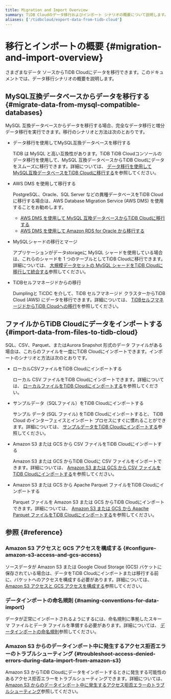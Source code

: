 ```yaml
---
title: Migration and Import Overview
summary: TiDB Cloudのデータ移行およびインポート シナリオの概要について説明します。
aliases: ['/tidbcloud/export-data-from-tidb-cloud']
---
```


# 移行とインポートの概要 {#migration-and-import-overview}

さまざまなデータ ソースからTiDB Cloudにデータを移行できます。このドキュメントでは、データ移行シナリオの概要を説明します。

## MySQL互換データベースからデータを移行する {#migrate-data-from-mysql-compatible-databases}

MySQL 互換データベースからデータを移行する場合、完全なデータ移行と増分データ移行を実行できます。移行のシナリオと方法は次のとおりです。

-   データ移行を使用してMySQL互換データベースを移行する

    TiDB は MySQL と高い互換性があります。TiDB TiDB Cloudコンソールのデータ移行を使用して、MySQL 互換データベースからTiDB Cloudにデータをスムーズに移行できます。詳細については、 [データ移行を使用してMySQL互換データベースをTiDB Cloudに移行する](/tidb-cloud/migrate-from-mysql-using-data-migration.md)を参照してください。

-   AWS DMS を使用して移行する

    PostgreSQL、Oracle、SQL Server などの異種データベースをTiDB Cloudに移行する場合は、AWS Database Migration Service (AWS DMS) を使用することをお勧めします。

    -   [AWS DMS を使用して MySQL 互換データベースからTiDB Cloudに移行する](/tidb-cloud/migrate-from-mysql-using-aws-dms.md)
    -   [AWS DMS を使用して Amazon RDS for Oracle から移行する](/tidb-cloud/migrate-from-oracle-using-aws-dms.md)

-   MySQLシャードの移行とマージ

    アプリケーションがデータstorageに MySQL シャードを使用している場合は、これらのシャードを 1 つのテーブルとしてTiDB Cloudに移行できます。詳細については、 [大規模データセットの MySQL シャードをTiDB Cloudに移行して統合する](/tidb-cloud/migrate-sql-shards.md)参照してください。

-   TiDBセルフマネージドからの移行

    Dumplingと TiCDC を介して、TiDB セルフマネージド クラスターからTiDB Cloud (AWS) にデータを移行できます。詳細については、 [TiDBセルフマネージドからTiDB Cloudへの移行](/tidb-cloud/migrate-from-op-tidb.md)を参照してください。

## ファイルからTiDB Cloudにデータをインポートする {#import-data-from-files-to-tidb-cloud}

SQL、CSV、Parquet、またはAurora Snapshot 形式のデータ ファイルがある場合は、これらのファイルを一度にTiDB Cloudにインポートできます。インポートのシナリオと方法は次のとおりです。

-   ローカルCSVファイルをTiDB Cloudにインポートする

    ローカル CSV ファイルをTiDB Cloudにインポートできます。詳細については、 [ローカルファイルをTiDB Cloudにインポートする](/tidb-cloud/tidb-cloud-import-local-files.md)を参照してください。

-   サンプルデータ（SQLファイル）をTiDB Cloudにインポートする

    サンプル データ (SQL ファイル) をTiDB Cloudにインポートすると、 TiDB Cloud のインターフェイスとインポート プロセスにすぐに慣れることができます。詳細については、 [サンプルデータをTiDB Cloudにインポートする](/tidb-cloud/import-sample-data.md)参照してください。

-   Amazon S3 または GCS から CSV ファイルをTiDB Cloudにインポートする

    Amazon S3 または GCS からTiDB Cloudに CSV ファイルをインポートできます。詳細については、 [Amazon S3 または GCS から CSV ファイルをTiDB Cloudにインポートする](/tidb-cloud/import-csv-files.md)を参照してください。

-   Amazon S3 または GCS から Apache Parquet ファイルをTiDB Cloudにインポートする

    Parquet ファイルを Amazon S3 または GCS からTiDB Cloudにインポートできます。詳細については、 [Amazon S3 または GCS から Apache Parquet ファイルをTiDB Cloudにインポートする](/tidb-cloud/import-parquet-files.md)を参照してください。

## 参照 {#reference}

### Amazon S3 アクセスと GCS アクセスを構成する {#configure-amazon-s3-access-and-gcs-access}

ソースデータが Amazon S3 または Google Cloud Storage (GCS) バケットに保存されている場合は、データをTiDB Cloudにインポートまたは移行する前に、バケットへのアクセスを構成する必要があります。詳細については、 [Amazon S3 アクセスと GCS アクセスを構成する](/tidb-cloud/config-s3-and-gcs-access.md)参照してください。

### データインポートの命名規則 {#naming-conventions-for-data-import}

データが正常にインポートされるようにするには、命名規則に準拠したスキーマ ファイルとデータ ファイルを準備する必要があります。詳細については、 [データインポートの命名規則](/tidb-cloud/naming-conventions-for-data-import.md)参照してください。

### Amazon S3 からのデータインポート中に発生するアクセス拒否エラーのトラブルシューティング {#troubleshoot-access-denied-errors-during-data-import-from-amazon-s3}

Amazon S3 からTiDB Cloudにデータをインポートするときに発生する可能性のあるアクセス拒否エラーをトラブルシューティングできます。詳細については、 [Amazon S3 からのデータインポート中に発生するアクセス拒否エラーのトラブルシューティング](/tidb-cloud/troubleshoot-import-access-denied-error.md)参照してください。
